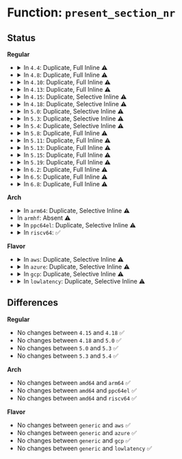 # Function: <code>present_section_nr</code>

## Status
<b>Regular</b>
<ul>
<li>
<details>
<summary>In <code>4.4</code>: Duplicate, Full Inline ⚠️</summary>

**Collision:** Static Duplication

**Inline:** Full

**Transformation:** False

**Instances:**

```
In mm/sparse.c (ffffffff81f8c550)
Location: include/linux/mmzone.h:1106
Inline: True
Inline callers:
  - mm/sparse.c:alloc_usemap_and_memmap
  - mm/sparse.c:alloc_usemap_and_memmap
  - mm/sparse.c:sparse_init
```
```
In mm/sparse-vmemmap.c (ffffffff81f8caba)
Location: include/linux/mmzone.h:1106
Inline: True
Inline callers:
  - mm/sparse-vmemmap.c:sparse_mem_maps_populate_node
```
```
In mm/memory_hotplug.c (ffffffff811efa10)
Location: include/linux/mmzone.h:1106
Inline: True
Inline callers:
  - mm/memory_hotplug.c:try_offline_node
  - mm/memory_hotplug.c:test_pages_in_a_zone
  - mm/memory_hotplug.c:walk_memory_range
```
```
In drivers/base/node.c (ffffffff81560cde)
Location: include/linux/mmzone.h:1106
Inline: True
Inline callers:
  - drivers/base/node.c:register_one_node
```
```
In drivers/base/memory.c (ffffffff8156128f)
Location: include/linux/mmzone.h:1106
Inline: True
Inline callers:
  - drivers/base/memory.c:show_mem_removable
  - drivers/base/memory.c:memory_dev_init
```
</details>
</li>
<li>
<details>
<summary>In <code>4.8</code>: Duplicate, Full Inline ⚠️</summary>

**Collision:** Static Duplication

**Inline:** Full

**Transformation:** False

**Instances:**

```
In mm/sparse.c (ffffffff81fb66e1)
Location: include/linux/mmzone.h:1178
Inline: True
Inline callers:
  - mm/sparse.c:sparse_init
  - mm/sparse.c:alloc_usemap_and_memmap
  - mm/sparse.c:alloc_usemap_and_memmap
```
```
In mm/sparse-vmemmap.c (ffffffff81fb682b)
Location: include/linux/mmzone.h:1178
Inline: True
Inline callers:
  - mm/sparse-vmemmap.c:sparse_mem_maps_populate_node
```
```
In mm/memory_hotplug.c (ffffffff8120ee73)
Location: include/linux/mmzone.h:1178
Inline: True
Inline callers:
  - mm/memory_hotplug.c:try_offline_node
  - mm/memory_hotplug.c:walk_memory_range
  - mm/memory_hotplug.c:test_pages_in_a_zone
```
```
In drivers/base/node.c (ffffffff815b5429)
Location: include/linux/mmzone.h:1178
Inline: True
Inline callers:
  - drivers/base/node.c:register_one_node
```
```
In drivers/base/memory.c (ffffffff81fd9d3b)
Location: include/linux/mmzone.h:1178
Inline: True
Inline callers:
  - drivers/base/memory.c:memory_dev_init
  - drivers/base/memory.c:show_mem_removable
```
</details>
</li>
<li>
<details>
<summary>In <code>4.10</code>: Duplicate, Full Inline ⚠️</summary>

**Collision:** Static Duplication

**Inline:** Full

**Transformation:** False

**Instances:**

```
In mm/sparse.c (ffffffff81ff30aa)
Location: include/linux/mmzone.h:1156
Inline: True
Inline callers:
  - mm/sparse.c:sparse_init
  - mm/sparse.c:alloc_usemap_and_memmap
  - mm/sparse.c:alloc_usemap_and_memmap
```
```
In mm/sparse-vmemmap.c (ffffffff81ff31f4)
Location: include/linux/mmzone.h:1156
Inline: True
Inline callers:
  - mm/sparse-vmemmap.c:sparse_mem_maps_populate_node
```
```
In mm/memory_hotplug.c (ffffffff81220f6d)
Location: include/linux/mmzone.h:1156
Inline: True
Inline callers:
  - mm/memory_hotplug.c:try_offline_node
  - mm/memory_hotplug.c:walk_memory_range
  - mm/memory_hotplug.c:test_pages_in_a_zone
```
```
In drivers/base/node.c (ffffffff815e4705)
Location: include/linux/mmzone.h:1156
Inline: True
Inline callers:
  - drivers/base/node.c:register_one_node
```
```
In drivers/base/memory.c (ffffffff8201798f)
Location: include/linux/mmzone.h:1156
Inline: True
Inline callers:
  - drivers/base/memory.c:memory_dev_init
  - drivers/base/memory.c:show_mem_removable
```
</details>
</li>
<li>
<details>
<summary>In <code>4.13</code>: Duplicate, Full Inline ⚠️</summary>

**Collision:** Static Duplication

**Inline:** Full

**Transformation:** False

**Instances:**

```
In mm/sparse.c (ffffffff8121f662)
Location: include/linux/mmzone.h:1178
Inline: True
Inline callers:
  - mm/sparse.c:next_present_section_nr
```
```
In mm/sparse-vmemmap.c (ffffffff820d5929)
Location: include/linux/mmzone.h:1178
Inline: True
Inline callers:
  - mm/sparse-vmemmap.c:sparse_mem_maps_populate_node
```
```
In mm/memory_hotplug.c (ffffffff8122c828)
Location: include/linux/mmzone.h:1178
Inline: True
Inline callers:
  - mm/memory_hotplug.c:try_offline_node
  - mm/memory_hotplug.c:walk_memory_range
  - mm/memory_hotplug.c:test_pages_in_a_zone
```
```
In drivers/base/node.c (ffffffff815f9206)
Location: include/linux/mmzone.h:1178
Inline: True
Inline callers:
  - drivers/base/node.c:link_mem_sections
```
```
In drivers/base/memory.c (ffffffff820f9756)
Location: include/linux/mmzone.h:1178
Inline: True
Inline callers:
  - drivers/base/memory.c:memory_dev_init
  - drivers/base/memory.c:show_mem_removable
```
</details>
</li>
<li>
<details>
<summary>In <code>4.15</code>: Duplicate, Selective Inline ⚠️</summary>

```c
int present_section_nr(long unsigned int nr);
```

**Collision:** Static Duplication

**Inline:** Selective

**Transformation:** False

**Instances:**

```
In mm/sparse.c (ffffffff8123a824)
Location: include/linux/mmzone.h:1191
Inline: False
Direct callers:
  - mm/sparse.c:next_present_section_nr
```
```
In mm/sparse-vmemmap.c (ffffffff826de54e)
Location: include/linux/mmzone.h:1191
Inline: True
Inline callers:
  - mm/sparse-vmemmap.c:sparse_mem_maps_populate_node
```
```
In mm/memory_hotplug.c (ffffffff8124804a)
Location: include/linux/mmzone.h:1191
Inline: True
Inline callers:
  - mm/memory_hotplug.c:try_offline_node
  - mm/memory_hotplug.c:walk_memory_range
  - mm/memory_hotplug.c:test_pages_in_a_zone
```
```
In drivers/base/node.c (ffffffff816612d9)
Location: include/linux/mmzone.h:1191
Inline: True
Inline callers:
  - drivers/base/node.c:link_mem_sections
```
```
In drivers/base/memory.c (ffffffff81661cdf)
Location: include/linux/mmzone.h:1191
Inline: True
Inline callers:
  - drivers/base/memory.c:show_mem_removable
Direct callers:
  - drivers/base/memory.c:memory_dev_init
```
**Symbols:**

```
ffffffff8123a824-ffffffff8123a85d: present_section_nr (STB_LOCAL)
ffffffff81661530-ffffffff81661567: present_section_nr (STB_LOCAL)
```
</details>
</li>
<li>
<details>
<summary>In <code>4.18</code>: Duplicate, Selective Inline ⚠️</summary>

```c
int present_section_nr(long unsigned int nr);
```

**Collision:** Static Duplication

**Inline:** Selective

**Transformation:** False

**Instances:**

```
In mm/sparse.c (ffffffff8125ddc4)
Location: include/linux/mmzone.h:1198
Inline: False
Direct callers:
  - mm/sparse.c:sparse_init
  - mm/sparse.c:sparse_init
  - mm/sparse.c:alloc_usemap_and_memmap
  - mm/sparse.c:alloc_usemap_and_memmap
  - mm/sparse.c:alloc_usemap_and_memmap
  - mm/sparse.c:sparse_early_usemaps_alloc_node
```
```
In mm/sparse-vmemmap.c (ffffffff82708a64)
Location: include/linux/mmzone.h:1198
Inline: True
Inline callers:
  - mm/sparse-vmemmap.c:sparse_mem_maps_populate_node
```
```
In mm/memory_hotplug.c (ffffffff8126b99c)
Location: include/linux/mmzone.h:1198
Inline: True
Inline callers:
  - mm/memory_hotplug.c:try_offline_node
  - mm/memory_hotplug.c:walk_memory_range
  - mm/memory_hotplug.c:test_pages_in_a_zone
```
```
In drivers/base/node.c (ffffffff8169cab3)
Location: include/linux/mmzone.h:1198
Inline: True
Inline callers:
  - drivers/base/node.c:link_mem_sections
```
```
In drivers/base/memory.c (ffffffff8169d5c2)
Location: include/linux/mmzone.h:1198
Inline: True
Inline callers:
  - drivers/base/memory.c:memory_block_action
  - drivers/base/memory.c:show_mem_removable
Direct callers:
  - drivers/base/memory.c:memory_dev_init
```
**Symbols:**

```
ffffffff8125ddc4-ffffffff8125ddf8: present_section_nr (STB_LOCAL)
ffffffff8169ccf0-ffffffff8169cd25: present_section_nr (STB_LOCAL)
```
</details>
</li>
<li>
<details>
<summary>In <code>5.0</code>: Duplicate, Selective Inline ⚠️</summary>

```c
int present_section_nr(long unsigned int nr);
```

**Collision:** Static Duplication

**Inline:** Selective

**Transformation:** False

**Instances:**

```
In mm/sparse.c (ffffffff8127265a)
Location: include/linux/mmzone.h:1206
Inline: False
Direct callers:
  - mm/sparse.c:sparse_init
  - mm/sparse.c:sparse_init
  - mm/sparse.c:sparse_init
  - mm/sparse.c:sparse_init_nid
  - mm/sparse.c:sparse_init_nid
  - mm/sparse.c:sparse_init_nid
  - mm/sparse.c:sparse_init_nid
```
```
In mm/memory_hotplug.c (ffffffff81280fdc)
Location: include/linux/mmzone.h:1206
Inline: True
Inline callers:
  - mm/memory_hotplug.c:walk_memory_range
  - mm/memory_hotplug.c:test_pages_in_a_zone
```
```
In drivers/base/memory.c (ffffffff816bdd6d)
Location: include/linux/mmzone.h:1206
Inline: True
Inline callers:
  - drivers/base/memory.c:memory_block_action
  - drivers/base/memory.c:removable_show
Direct callers:
  - drivers/base/memory.c:memory_dev_init
```
**Symbols:**

```
ffffffff8127265a-ffffffff8127268e: present_section_nr (STB_LOCAL)
ffffffff816bd4a0-ffffffff816bd4d5: present_section_nr (STB_LOCAL)
```
</details>
</li>
<li>
<details>
<summary>In <code>5.3</code>: Duplicate, Selective Inline ⚠️</summary>

```c
int present_section_nr(long unsigned int nr);
```

**Collision:** Static Duplication

**Inline:** Selective

**Transformation:** False

**Instances:**

```
In mm/sparse.c (ffffffff8128dd58)
Location: include/linux/mmzone.h:1274
Inline: False
Direct callers:
  - mm/sparse.c:sparse_init
  - mm/sparse.c:sparse_init
  - mm/sparse.c:sparse_init
  - mm/sparse.c:sparse_init_nid
  - mm/sparse.c:sparse_init_nid
  - mm/sparse.c:sparse_init_nid
  - mm/sparse.c:sparse_init_nid
```
```
In mm/memory_hotplug.c (ffffffff8129d2c6)
Location: include/linux/mmzone.h:1274
Inline: True
Inline callers:
  - mm/memory_hotplug.c:test_pages_in_a_zone
```
```
In drivers/base/memory.c (ffffffff816f8c70)
Location: include/linux/mmzone.h:1274
Inline: True
Inline callers:
  - drivers/base/memory.c:memory_block_action
  - drivers/base/memory.c:removable_show
Direct callers:
  - drivers/base/memory.c:memory_dev_init
```
**Symbols:**

```
ffffffff8128dd58-ffffffff8128dd8c: present_section_nr (STB_LOCAL)
ffffffff816f82d0-ffffffff816f8305: present_section_nr (STB_LOCAL)
```
</details>
</li>
<li>
<details>
<summary>In <code>5.4</code>: Duplicate, Selective Inline ⚠️</summary>

```c
int present_section_nr(long unsigned int nr);
```

**Collision:** Static Duplication

**Inline:** Selective

**Transformation:** False

**Instances:**

```
In mm/sparse.c (ffffffff8129da57)
Location: include/linux/mmzone.h:1281
Inline: False
Direct callers:
  - mm/sparse.c:sparse_init
  - mm/sparse.c:sparse_init
  - mm/sparse.c:sparse_init
  - mm/sparse.c:sparse_init_nid
  - mm/sparse.c:sparse_init_nid
  - mm/sparse.c:sparse_init_nid
  - mm/sparse.c:sparse_init_nid
```
```
In mm/memory_hotplug.c (ffffffff812aca96)
Location: include/linux/mmzone.h:1281
Inline: True
Inline callers:
  - mm/memory_hotplug.c:test_pages_in_a_zone
```
```
In drivers/base/memory.c (ffffffff8171d0cd)
Location: include/linux/mmzone.h:1281
Inline: True
Inline callers:
  - drivers/base/memory.c:memory_subsys_online
Direct callers:
  - drivers/base/memory.c:memory_dev_init
```
**Symbols:**

```
ffffffff8129da57-ffffffff8129da8b: present_section_nr (STB_LOCAL)
ffffffff8171c6d0-ffffffff8171c705: present_section_nr (STB_LOCAL)
```
</details>
</li>
<li>
<details>
<summary>In <code>5.8</code>: Duplicate, Full Inline ⚠️</summary>

**Collision:** Static Duplication

**Inline:** Full

**Transformation:** False

**Instances:**

```
In mm/sparse.c (ffffffff812d170a)
Location: include/linux/mmzone.h:1258
Inline: True
Inline callers:
  - mm/sparse.c:next_present_section_nr
```
```
In mm/memory_hotplug.c (ffffffff812e1a93)
Location: include/linux/mmzone.h:1258
Inline: True
Inline callers:
  - mm/memory_hotplug.c:test_pages_in_a_zone
```
```
In drivers/base/memory.c (ffffffff817d956f)
Location: include/linux/mmzone.h:1258
Inline: True
Inline callers:
  - drivers/base/memory.c:add_memory_block
```
</details>
</li>
<li>
<details>
<summary>In <code>5.11</code>: Duplicate, Full Inline ⚠️</summary>

**Collision:** Static Duplication

**Inline:** Full

**Transformation:** False

**Instances:**

```
In mm/sparse.c (ffffffff81be8b06)
Location: include/linux/mmzone.h:1296
Inline: True
Inline callers:
  - mm/sparse.c:next_present_section_nr
```
```
In mm/memory_hotplug.c (ffffffff812ec9f3)
Location: include/linux/mmzone.h:1296
Inline: True
Inline callers:
  - mm/memory_hotplug.c:test_pages_in_a_zone
```
```
In drivers/base/memory.c (ffffffff8300d30a)
Location: include/linux/mmzone.h:1296
Inline: True
Inline callers:
  - drivers/base/memory.c:memory_dev_init
```
</details>
</li>
<li>
<details>
<summary>In <code>5.13</code>: Duplicate, Full Inline ⚠️</summary>

**Collision:** Static Duplication

**Inline:** Full

**Transformation:** False

**Instances:**

```
In mm/memory_hotplug.c (ffffffff812c7579)
Location: include/linux/mmzone.h:1361
Inline: True
Inline callers:
  - mm/memory_hotplug.c:test_pages_in_a_zone
```
```
In mm/sparse.c (ffffffff81bdab32)
Location: include/linux/mmzone.h:1361
Inline: True
Inline callers:
  - mm/sparse.c:next_present_section_nr
```
```
In drivers/base/memory.c (ffffffff83218165)
Location: include/linux/mmzone.h:1361
Inline: True
Inline callers:
  - drivers/base/memory.c:memory_dev_init
```
</details>
</li>
<li>
<details>
<summary>In <code>5.15</code>: Duplicate, Full Inline ⚠️</summary>

**Collision:** Static Duplication

**Inline:** Full

**Transformation:** False

**Instances:**

```
In mm/memory_hotplug.c (ffffffff8130c300)
Location: include/linux/mmzone.h:1398
Inline: True
Inline callers:
  - mm/memory_hotplug.c:test_pages_in_a_zone
```
```
In mm/sparse.c (ffffffff81cc05d5)
Location: include/linux/mmzone.h:1398
Inline: True
Inline callers:
  - mm/sparse.c:next_present_section_nr
```
```
In drivers/base/memory.c (ffffffff83301baa)
Location: include/linux/mmzone.h:1398
Inline: True
Inline callers:
  - drivers/base/memory.c:memory_dev_init
```
</details>
</li>
<li>
<details>
<summary>In <code>5.19</code>: Duplicate, Full Inline ⚠️</summary>

**Collision:** Static Duplication

**Inline:** Full

**Transformation:** False

**Instances:**

```
In mm/sparse.c (ffffffff81e729c1)
Location: include/linux/mmzone.h:1444
Inline: True
Inline callers:
  - mm/sparse.c:next_present_section_nr
```
```
In drivers/base/memory.c (ffffffff834bab6d)
Location: include/linux/mmzone.h:1444
Inline: True
Inline callers:
  - drivers/base/memory.c:add_boot_memory_block
```
</details>
</li>
<li>
<details>
<summary>In <code>6.2</code>: Duplicate, Full Inline ⚠️</summary>

**Collision:** Static Duplication

**Inline:** Full

**Transformation:** False

**Instances:**

```
In mm/sparse.c (ffffffff83ec55a7)
Location: include/linux/mmzone.h:1776
Inline: True
Inline callers:
  - mm/sparse.c:sparse_init
  - mm/sparse.c:sparse_init
  - mm/sparse.c:sparse_init
  - mm/sparse.c:sparse_init_nid
  - mm/sparse.c:sparse_init_nid
  - mm/sparse.c:sparse_init_nid
  - mm/sparse.c:sparse_init_nid
```
```
In drivers/base/memory.c (ffffffff83ef8485)
Location: include/linux/mmzone.h:1776
Inline: True
Inline callers:
  - drivers/base/memory.c:add_boot_memory_block
```
</details>
</li>
<li>
<details>
<summary>In <code>6.5</code>: Duplicate, Full Inline ⚠️</summary>

**Collision:** Static Duplication

**Inline:** Full

**Transformation:** False

**Instances:**

```
In mm/sparse.c (ffffffff836ea667)
Location: include/linux/mmzone.h:1901
Inline: True
Inline callers:
  - mm/sparse.c:sparse_init
  - mm/sparse.c:sparse_init
  - mm/sparse.c:sparse_init
  - mm/sparse.c:sparse_init_nid
  - mm/sparse.c:sparse_init_nid
  - mm/sparse.c:sparse_init_nid
  - mm/sparse.c:sparse_init_nid
```
```
In drivers/base/memory.c (ffffffff8371e025)
Location: include/linux/mmzone.h:1901
Inline: True
Inline callers:
  - drivers/base/memory.c:add_boot_memory_block
```
</details>
</li>
<li>
<details>
<summary>In <code>6.8</code>: Duplicate, Full Inline ⚠️</summary>

**Collision:** Static Duplication

**Inline:** Full

**Transformation:** False

**Instances:**

```
In mm/sparse.c (ffffffff8391da27)
Location: include/linux/mmzone.h:1912
Inline: True
Inline callers:
  - mm/sparse.c:sparse_init
  - mm/sparse.c:sparse_init
  - mm/sparse.c:sparse_init
  - mm/sparse.c:sparse_init_nid
  - mm/sparse.c:sparse_init_nid
  - mm/sparse.c:sparse_init_nid
  - mm/sparse.c:sparse_init_nid
```
```
In drivers/base/memory.c (ffffffff839519f5)
Location: include/linux/mmzone.h:1912
Inline: True
Inline callers:
  - drivers/base/memory.c:add_boot_memory_block
```
</details>
</li>
</ul>
<b>Arch</b>
<ul>
<li>
<details>
<summary>In <code>arm64</code>: Duplicate, Selective Inline ⚠️</summary>

```c
int present_section_nr(long unsigned int nr);
```

**Collision:** Static Duplication

**Inline:** Selective

**Transformation:** False

**Instances:**

```
In mm/sparse.c (ffff80001033cc18)
Location: include/linux/mmzone.h:1281
Inline: False
Direct callers:
  - mm/sparse.c:sparse_init
  - mm/sparse.c:sparse_init
  - mm/sparse.c:sparse_init
  - mm/sparse.c:sparse_init_nid
  - mm/sparse.c:sparse_init_nid
  - mm/sparse.c:sparse_init_nid
  - mm/sparse.c:sparse_init_nid
```
```
In drivers/base/memory.c (ffff800010910b80)
Location: include/linux/mmzone.h:1281
Inline: True
Inline callers:
  - drivers/base/memory.c:memory_block_action
Direct callers:
  - drivers/base/memory.c:memory_dev_init
```
**Symbols:**

```
ffff80001033cc18-ffff80001033cc50: present_section_nr (STB_LOCAL)
ffff800010910320-ffff80001091035c: present_section_nr (STB_LOCAL)
```
</details>
</li>
<li>
In <code>armhf</code>: Absent ⚠️
</li>
<li>
<details>
<summary>In <code>ppc64el</code>: Duplicate, Selective Inline ⚠️</summary>

```c
int present_section_nr(long unsigned int nr);
```

**Collision:** Static Duplication

**Inline:** Selective

**Transformation:** False

**Instances:**

```
In mm/sparse.c (c000000000417d5c)
Location: include/linux/mmzone.h:1281
Inline: False
Direct callers:
  - mm/sparse.c:sparse_init
  - mm/sparse.c:sparse_init
  - mm/sparse.c:sparse_init
  - mm/sparse.c:sparse_init_nid
  - mm/sparse.c:sparse_init_nid
  - mm/sparse.c:sparse_init_nid
  - mm/sparse.c:sparse_init_nid
```
```
In mm/memory_hotplug.c (c00000000042ef8c)
Location: include/linux/mmzone.h:1281
Inline: True
Inline callers:
  - mm/memory_hotplug.c:test_pages_in_a_zone
```
```
In drivers/base/memory.c (c0000000009b1f58)
Location: include/linux/mmzone.h:1281
Inline: True
Inline callers:
  - drivers/base/memory.c:memory_subsys_online
Direct callers:
  - drivers/base/memory.c:memory_dev_init
```
**Symbols:**

```
c000000000417d5c-c000000000417db4: present_section_nr (STB_LOCAL)
c0000000009b1010-c0000000009b1068: present_section_nr (STB_LOCAL)
```
</details>
</li>
<li>
<details>
<summary>In <code>riscv64</code>: ✅</summary>

```c
int present_section_nr(long unsigned int nr);
```

**Collision:** Unique Static

**Inline:** No

**Transformation:** False

**Instances:**

```
In mm/sparse.c (ffffffe000232466)
Location: include/linux/mmzone.h:1281
Inline: False
Direct callers:
  - mm/sparse.c:sparse_init
  - mm/sparse.c:sparse_init
  - mm/sparse.c:sparse_init
  - mm/sparse.c:sparse_init_nid
  - mm/sparse.c:sparse_init_nid
  - mm/sparse.c:sparse_init_nid
  - mm/sparse.c:sparse_init_nid
```
**Symbols:**

```
ffffffe000232466-ffffffe00023249e: present_section_nr (STB_LOCAL)
```
</details>
</li>
</ul>
<b>Flavor</b>
<ul>
<li>
<details>
<summary>In <code>aws</code>: Duplicate, Selective Inline ⚠️</summary>

```c
int present_section_nr(long unsigned int nr);
```

**Collision:** Static Duplication

**Inline:** Selective

**Transformation:** False

**Instances:**

```
In mm/sparse.c (ffffffff81296037)
Location: include/linux/mmzone.h:1281
Inline: False
Direct callers:
  - mm/sparse.c:sparse_init
  - mm/sparse.c:sparse_init
  - mm/sparse.c:sparse_init
  - mm/sparse.c:sparse_init_nid
  - mm/sparse.c:sparse_init_nid
  - mm/sparse.c:sparse_init_nid
  - mm/sparse.c:sparse_init_nid
```
```
In mm/memory_hotplug.c (ffffffff812a5076)
Location: include/linux/mmzone.h:1281
Inline: True
Inline callers:
  - mm/memory_hotplug.c:test_pages_in_a_zone
```
```
In drivers/base/memory.c (ffffffff816e33fd)
Location: include/linux/mmzone.h:1281
Inline: True
Inline callers:
  - drivers/base/memory.c:memory_subsys_online
Direct callers:
  - drivers/base/memory.c:memory_dev_init
```
**Symbols:**

```
ffffffff81296037-ffffffff8129606b: present_section_nr (STB_LOCAL)
ffffffff816e2a00-ffffffff816e2a35: present_section_nr (STB_LOCAL)
```
</details>
</li>
<li>
<details>
<summary>In <code>azure</code>: Duplicate, Selective Inline ⚠️</summary>

```c
int present_section_nr(long unsigned int nr);
```

**Collision:** Static Duplication

**Inline:** Selective

**Transformation:** False

**Instances:**

```
In mm/sparse.c (ffffffff81287c47)
Location: include/linux/mmzone.h:1281
Inline: False
Direct callers:
  - mm/sparse.c:sparse_init
  - mm/sparse.c:sparse_init
  - mm/sparse.c:sparse_init
  - mm/sparse.c:sparse_init_nid
  - mm/sparse.c:sparse_init_nid
  - mm/sparse.c:sparse_init_nid
  - mm/sparse.c:sparse_init_nid
```
```
In mm/memory_hotplug.c (ffffffff81296b46)
Location: include/linux/mmzone.h:1281
Inline: True
Inline callers:
  - mm/memory_hotplug.c:test_pages_in_a_zone
```
```
In drivers/base/memory.c (ffffffff816bda3d)
Location: include/linux/mmzone.h:1281
Inline: True
Inline callers:
  - drivers/base/memory.c:memory_subsys_online
Direct callers:
  - drivers/base/memory.c:memory_dev_init
```
**Symbols:**

```
ffffffff81287c47-ffffffff81287c7b: present_section_nr (STB_LOCAL)
ffffffff816bd040-ffffffff816bd075: present_section_nr (STB_LOCAL)
```
</details>
</li>
<li>
<details>
<summary>In <code>gcp</code>: Duplicate, Selective Inline ⚠️</summary>

```c
int present_section_nr(long unsigned int nr);
```

**Collision:** Static Duplication

**Inline:** Selective

**Transformation:** False

**Instances:**

```
In mm/sparse.c (ffffffff81293e47)
Location: include/linux/mmzone.h:1281
Inline: False
Direct callers:
  - mm/sparse.c:sparse_init
  - mm/sparse.c:sparse_init
  - mm/sparse.c:sparse_init
  - mm/sparse.c:sparse_init_nid
  - mm/sparse.c:sparse_init_nid
  - mm/sparse.c:sparse_init_nid
  - mm/sparse.c:sparse_init_nid
```
```
In mm/memory_hotplug.c (ffffffff812a2e86)
Location: include/linux/mmzone.h:1281
Inline: True
Inline callers:
  - mm/memory_hotplug.c:test_pages_in_a_zone
```
```
In drivers/base/memory.c (ffffffff8171058d)
Location: include/linux/mmzone.h:1281
Inline: True
Inline callers:
  - drivers/base/memory.c:memory_subsys_online
Direct callers:
  - drivers/base/memory.c:memory_dev_init
```
**Symbols:**

```
ffffffff81293e47-ffffffff81293e7b: present_section_nr (STB_LOCAL)
ffffffff8170fb90-ffffffff8170fbc5: present_section_nr (STB_LOCAL)
```
</details>
</li>
<li>
<details>
<summary>In <code>lowlatency</code>: Duplicate, Selective Inline ⚠️</summary>

```c
int present_section_nr(long unsigned int nr);
```

**Collision:** Static Duplication

**Inline:** Selective

**Transformation:** False

**Instances:**

```
In mm/sparse.c (ffffffff812a3ca7)
Location: include/linux/mmzone.h:1281
Inline: False
Direct callers:
  - mm/sparse.c:sparse_init
  - mm/sparse.c:sparse_init
  - mm/sparse.c:sparse_init
  - mm/sparse.c:sparse_init_nid
  - mm/sparse.c:sparse_init_nid
  - mm/sparse.c:sparse_init_nid
  - mm/sparse.c:sparse_init_nid
```
```
In mm/memory_hotplug.c (ffffffff812b3116)
Location: include/linux/mmzone.h:1281
Inline: True
Inline callers:
  - mm/memory_hotplug.c:test_pages_in_a_zone
```
```
In drivers/base/memory.c (ffffffff8172b6ed)
Location: include/linux/mmzone.h:1281
Inline: True
Inline callers:
  - drivers/base/memory.c:memory_subsys_online
Direct callers:
  - drivers/base/memory.c:memory_dev_init
```
**Symbols:**

```
ffffffff812a3ca7-ffffffff812a3cdb: present_section_nr (STB_LOCAL)
ffffffff8172acf0-ffffffff8172ad25: present_section_nr (STB_LOCAL)
```
</details>
</li>
</ul>

## Differences
<b>Regular</b>
<ul>
<li>
No changes between <code>4.15</code> and <code>4.18</code> ✅
</li>
<li>
No changes between <code>4.18</code> and <code>5.0</code> ✅
</li>
<li>
No changes between <code>5.0</code> and <code>5.3</code> ✅
</li>
<li>
No changes between <code>5.3</code> and <code>5.4</code> ✅
</li>
</ul>
<b>Arch</b>
<ul>
<li>
No changes between <code>amd64</code> and <code>arm64</code> ✅
</li>
<li>
No changes between <code>amd64</code> and <code>ppc64el</code> ✅
</li>
<li>
No changes between <code>amd64</code> and <code>riscv64</code> ✅
</li>
</ul>
<b>Flavor</b>
<ul>
<li>
No changes between <code>generic</code> and <code>aws</code> ✅
</li>
<li>
No changes between <code>generic</code> and <code>azure</code> ✅
</li>
<li>
No changes between <code>generic</code> and <code>gcp</code> ✅
</li>
<li>
No changes between <code>generic</code> and <code>lowlatency</code> ✅
</li>
</ul>
